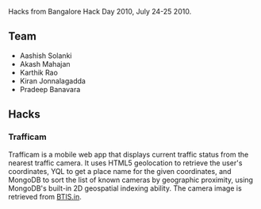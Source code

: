 Hacks from Bangalore Hack Day 2010, July 24-25 2010.

## Team

* Aashish Solanki
* Akash Mahajan
* Karthik Rao
* Kiran Jonnalagadda
* Pradeep Banavara

## Hacks

### Trafficam

Trafficam is a mobile web app that displays current traffic status from the
nearest traffic camera. It uses HTML5 geolocation to retrieve the user's
coordinates, YQL to get a place name for the given coordinates, and MongoDB
to sort the list of known cameras by geographic proximity, using MongoDB's
built-in 2D geospatial indexing ability. The camera image is retrieved
from [BTIS.in](http://btis.in/).
